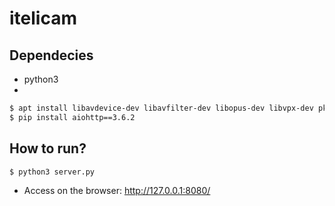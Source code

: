 # itelicam

## Dependecies
* python3
* 
```sh
$ apt install libavdevice-dev libavfilter-dev libopus-dev libvpx-dev pkg-config
$ pip install aiohttp==3.6.2
```


## How to run?

```sh
$ python3 server.py
```

* Access on the browser: http://127.0.0.1:8080/